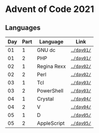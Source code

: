 # Advent of Code 2021

## Languages

| Day  | Part | Language           | Link                 |
| ---- | ---- | ------------------ | -------------------- |
|  01  |   1  | GNU dc             | [`./day01/`](/day01) |
|  01  |   2  | PHP                | [`./day01/`](/day01) |
|  02  |   1  | Regina Rexx        | [`./day02/`](/day02) |
|  02  |   2  | Perl               | [`./day02/`](/day02) |
|  03  |   1  | Tcl                | [`./day03/`](/day03) |
|  03  |   2  | PowerShell         | [`./day03/`](/day03) |
|  04  |   1  | Crystal            | [`./day04/`](/day04) |
|  04  |   2  | V                  | [`./day04/`](/day04) |
|  05  |   1  | D                  | [`./day05/`](/day05) |
|  05  |   2  | AppleScript        | [`./day05/`](/day05) |
